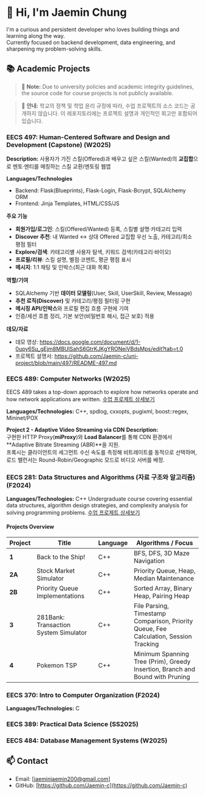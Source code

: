 # 👋 Hi, I'm Jaemin Chung

I'm a curious and persistent developer who loves building things and learning along the way.  
Currently focused on backend development, data engineering, and sharpening my problem-solving skills.

## 📚 Academic Projects
> 📌 **Note:** Due to university policies and academic integrity guidelines, the source code for course projects is not publicly available. 

> 📌 **안내:** 학교의 정책 및 학업 윤리 규정에 따라, 수업 프로젝트의 소스 코드는 공개하지 않습니다. 이 레포지토리에는 프로젝트 설명과 개인적인 회고만 포함되어 있습니다.

### EECS 497: Human-Centered Software and Design and Development (Capstone) (W2025)
**Description:** 사용자가 가진 스킬(Offered)과 배우고 싶은 스킬(Wanted)의 **교집합**으로 멘토·멘티를 매칭하는 스킬 교환/멘토링 웹앱

**Languages/Technologies**
- Backend: Flask(Blueprints), Flask-Login, Flask-Bcrypt, SQLAlchemy ORM  
- Frontend: Jinja Templates, HTML/CSS/JS

**주요 기능**
- **회원가입/로그인**: 스킬(Offered/Wanted) 등록, 스킬별 설명·카테고리 입력
- **Discover 추천**: 내 Wanted ↔ 상대 Offered 교집합 우선 노출, 카테고리/최소 평점 필터
- **Explore/검색**: 카테고리별 사용자 탐색, 키워드 검색(카테고리·바이오)
- **프로필/리뷰**: 스킬 설명, 별점·코멘트, 평균 평점 표시
- **메시지**: 1:1 채팅 및 인박스(최근 대화 목록)

**역할/기여**
- SQLAlchemy 기반 **데이터 모델링**(User, Skill, UserSkill, Review, Message)
- **추천 로직(Discover)** 및 카테고리/평점 필터링 구현
- **메시징 API/인박스**와 프로필 편집 흐름 구현에 기여
- 인증/세션 흐름 정리, 기본 보안(비밀번호 해시, 접근 보호) 적용

**데모/자료**
- 데모 영상: https://docs.google.com/document/d/1-0upy6Su_gEjm8MBUlSahS6GtrKJKgYRONeiVBdsMps/edit?tab=t.0
- 프로젝트 설명서: https://github.com/Jaemin-c/uni-project/blob/main/497/README-497.md

### EECS 489: Computer Networks (W2025)
EECS 489 takes a top-down approach to explore how networks operate and how network applications are written.
[수업 프로제트 상세보기](https://github.com/Jaemin-c/uni-project/blob/main/489/README-489.md)

**Languages/Technologies:** C++, spdlog, cxxopts, pugixml, boost::regex, Mininet/POX  

**Project 2 -  Adaptive Video Streaming via CDN**
**Description:**  
구현한 HTTP Proxy(**miProxy**)와 **Load Balancer**를 통해 CDN 환경에서 **Adaptive Bitrate Streaming (ABR)**을 지원.  
프록시는 클라이언트의 세그먼트 수신 속도를 측정해 비트레이트를 동적으로 선택하며,  
로드 밸런서는 Round-Robin/Geographic 모드로 비디오 서버를 배정. 


### EECS 281: Data Structures and Algorithms (자료 구조와 알고리즘) (F2024)
**Languages/Technologies:** C++
Undergraduate course covering essential data structures, algorithm design strategies, and complexity analysis for solving programming problems.
[수업 프로제트 상세보기](https://github.com/Jaemin-c/uni-project/blob/main/281/README-overview.md)

#### Projects Overview

| Project | Title | Language | Algorithms / Focus |
| --- | --- | --- | --- |
| **1** | Back to the Ship! | C++ | BFS, DFS, 3D Maze Navigation |
| **2A** | Stock Market Simulator | C++ | Priority Queue, Heap, Median Maintenance |
| **2B** | Priority Queue Implementations | C++ | Sorted Array, Binary Heap, Pairing Heap |
| **3** | 281Bank: Transaction System Simulator | C++ | File Parsing, Timestamp Comparison, Priority Queue, Fee Calculation, Session Tracking |
| **4** | Pokemon TSP | C++ | Minimum Spanning Tree (Prim), Greedy Insertion, Branch and Bound with Pruning |



### EECS 370: Intro to Computer Organization (F2024)
**Languages/Technologies:** C

### EECS 389: Practical Data Science (SS2025)


### EECS 484: Database Management Systems (W2025)









## 📫 Contact
- Email: [jaeminjaemin200@gmail.com]
- GitHub: [https://github.com/Jaemin-c](https://github.com/Jaemin-c)



<!--
**Jaemin-c/Jaemin-c** is a ✨ _special_ ✨ repository because its `README.md` (this file) appears on your GitHub profile.

Here are some ideas to get you started:

- 🔭 I’m currently working on ...
- 🌱 I’m currently learning ...
- 👯 I’m looking to collaborate on ...
- 🤔 I’m looking for help with ...
- 💬 Ask me about ...
- 📫 How to reach me: ...
- 😄 Pronouns: ...
- ⚡ Fun fact: ...
-->
